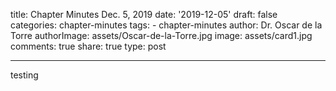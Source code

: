 title: Chapter Minutes Dec. 5, 2019
date: '2019-12-05'
draft: false
categories: chapter-minutes
tags: 
    - chapter-minutes
author: Dr. Oscar de la Torre
authorImage: assets/Oscar-de-la-Torre.jpg
image: assets/card1.jpg
comments: true
share: true
type: post

---
testing